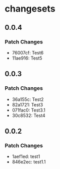 # changesets

## 0.0.4

### Patch Changes

- 76007cf: Test6
- 11ae916: Test5

## 0.0.3

### Patch Changes

- 36a155c: Test2
- 82a1721: Test3
- 071fac0: Test3.1
- 30c8532: Test4

## 0.0.2

### Patch Changes

- 1aef1ed: test1
- 846e2ec: test1.1
